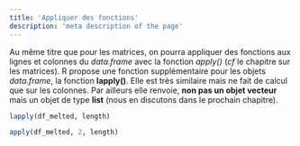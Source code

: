 ```yaml
---
title: 'Appliquer des fonctions'
description: 'meta description of the page'
---
```


Au même titre que pour les matrices, on pourra appliquer des fonctions aux lignes et colonnes du *data.frame* avec la fonction *apply()* (*cf* le chapitre sur les matrices). R propose une fonction supplémentaire pour les objets *data.frame*, la fonction **lapply()**. Elle est très similaire mais ne fait de calcul que sur les colonnes. Par ailleurs elle renvoie, **non pas un objet vecteur** mais un objet de type **list** (nous en discutons dans le prochain chapitre).

```r
lapply(df_melted, length)
```

```r
apply(df_melted, 2, length)
```
